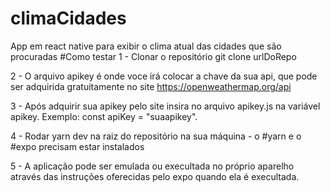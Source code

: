 # climaCidades
App em react native para exibir o clima atual das cidades que são procuradas
#Como testar
1 - Clonar o repositório
  git clone urlDoRepo

2 - O arquivo apikey é onde voce irá colocar a chave da sua api, que pode ser adquirida gratuitamente no site https://openweathermap.org/api

3 - Após adquirir sua apikey pelo site insira no arquivo apikey.js na variável apikey. 
  Exemplo: const apiKey = "suaapikey".

4 - Rodar yarn dev na raiz do repositório na sua máquina - o #yarn e o #expo precisam estar instalados

5 - A aplicação pode ser emulada ou execultada no próprio aparelho através das instruções oferecidas pelo expo quando ela é execultada.


  
